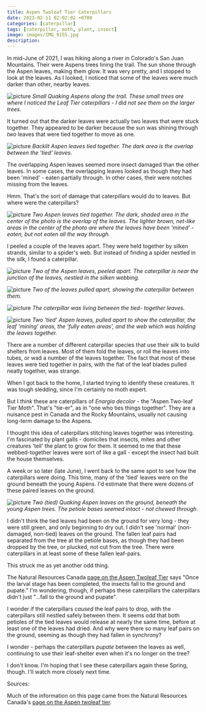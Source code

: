 ```yaml
---
title: Aspen Twoleaf Tier Caterpillars
date: 2023-02-11 02:02:02 +0700
categories: [caterpillar]
tags: [caterpillar, moth, plant, insect]
image: images/IMG_9155.jpg
description:
---
```


In mid-June of 2021, I was hiking along a river in Colorado's San Juan Mountains. Their were Aspens trees lining the trail. The sun shone through the Aspen leaves, making them glow. It was very pretty, and I stopped to look at the leaves. As I looked, I noticed that some of the leaves were much darker than other, nearby leaves.

![picture](https://tightloop.com/blog/wp-content/uploads/2023/02/IMG_9143.jpg?v=1676145095)
*Small Quaking Aspens along the trail. These small trees are where I noticed the Leaf Tier caterpillars - I did not see them on the larger trees.*

It turned out that the darker leaves were actually two leaves that were stuck together. They appeared to be darker because the sun was shining through _two_ leaves that were tied together to move as one.

![picture](https://tightloop.com/blog/wp-content/uploads/2023/02/IMG_9155.jpg?v=1676145103)
*Backlit Aspen leaves tied together. The dark area is the overlap between the 'tied' leaves.*

The overlapping Aspen leaves seemed more insect damaged than the other leaves. In some cases, the overlapping leaves looked as though they had been 'mined' - eaten partially through. In other cases, their were notches missing from the leaves.

Hmm. That's the sort of damage that caterpillars would do to leaves. But where were the caterpillars?

![picture](images/IMG_9231-1024x714.jpg)
*Two Aspen leaves tied together. The dark, shaded area in the center of the photo is the overlap of the leaves. The lighter brown, net-like areas in the center of the photo are where the leaves have been 'mined' - eaten, but not eaten all the way through.*

I peeled a couple of the leaves apart. They were held together by silken strands, similar to a spider's web. But instead of finding a spider nestled in the silk, I found a caterpillar.

![picture](images/IMG_9161-1024x683.jpg)
*Two of the Aspen leaves, peeled apart. The caterpillar is near the junction of the leaves, nestled in the silken webbing.*

![picture](images/IMG_9151.jpg)
*Two of the leaves pulled apart, showing the caterpillar between them.*

![picture](images/IMG_9146.jpg)
*The caterpillar was living between the tied- together leaves.*

![picture](images/IMG_9237.jpg)
*Two 'tied' Aspen leaves, pulled apart to show the caterpillar, the leaf 'mining' areas, the 'fully eaten areas', and the web which was holding the leaves together.*

There are a number of different caterpillar species that use their silk to build shelters from leaves. Most of them fold the leaves, or roll the leaves into tubes, or wad a number of the leaves together. The fact that most of these leaves were tied together in pairs, with the flat of the leaf blades pulled neatly together, was strange.

When I got back to the home, I started trying to identify these creatures. It was tough sledding, since I'm certainly no moth expert.

But I _think_ these are caterpillars of _Enargia decolor_ - the "Aspen Two-leaf Tier Moth". That's "tie-er", as in "one who ties things together". They are a nuisance pest in Canada and the Rocky Mountains, usually not causing long-term damage to the Aspens.

I thought this idea of caterpillars stitching leaves together was interesting. I'm fascinated by plant galls - domiciles that insects, mites and other creatures 'tell' the plant to grow for them. It seemed to me that these webbed-together leaves were sort of like a gall - except the insect had built the house themselves.

A week or so later (late June), I went back to the same spot to see how the caterpillars were doing. This time, many of the 'tied' leaves were on the ground beneath the young Aspens. I'd estimate that there were dozens of these paired leaves on the ground.

![picture](images/IMG_9238.jpg)
*Two (tied) Quaking Aspen leaves on the ground, beneath the young Aspen trees. The petiole bases seemed intact - not chewed through.*

I didn't think the tied leaves had been on the ground for very long - they were still green, and only beginning to dry out. I didn't see 'normal' (non-damaged, non-tied) leaves on the ground. The fallen leaf pairs had separated from the tree at the petiole bases, as though they had been dropped by the tree, or plucked, not cut from the tree. There were caterpillars in at least some of these fallen leaf-pairs.

This struck me as yet another odd thing.

The Natural Resources Canada [page on the Aspen Twoleaf Tier](https://tidcf.nrcan.gc.ca/en/insects/factsheet/9949) says "Once the larval stage has been completed, the insects fall to the ground and pupate." I'm wondering, though, if perhaps these caterpillars the caterpillars didn't just "...fall to the ground and pupate".

I wonder if the caterpillars _caused_ the leaf pairs to drop, with the caterpillars still nestled safely between them. It seems odd that both petioles of the tied leaves would release at nearly the same time, before at least one of the leaves had dried. And why were there so many leaf pairs on the ground, seeming as though they had fallen in synchrony?

I wonder - perhaps the caterpillars _pupate_ between the leaves as well, continuing to use their leaf-shelter even when it's no longer on the tree?

I don't know. I'm hoping that I see these caterpillars again these Spring, though. I'll watch more closely next time.

Sources:

Much of the information on this page came from the Natural Resources Canada's [page on the Aspen twoleaf tier](https://tidcf.nrcan.gc.ca/en/insects/factsheet/9949).
